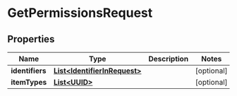 
# GetPermissionsRequest

## Properties
Name | Type | Description | Notes
------------ | ------------- | ------------- | -------------
**identifiers** | [**List&lt;IdentifierInRequest&gt;**](IdentifierInRequest.md) |  |  [optional]
**itemTypes** | [**List&lt;UUID&gt;**](UUID.md) |  |  [optional]



